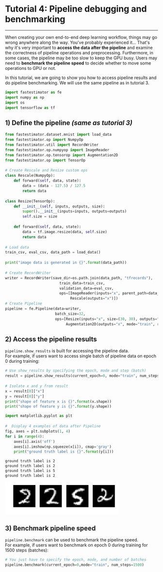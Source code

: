 # Tutorial 4: Pipeline debugging and benchmarking
___
When creating your own end-to-end deep learning workflow, things may go wrong anywhere along the way. You've probably experienced it... That's why it's very important to __access the data after the pipeline__ and examine the correctness of pipeline operations and preprocessing. Furthermore, in some cases, the pipeline may be too slow to keep the GPU busy. Users may need to __benchmark the pipeline speed__ to decide whether to move some operations to GPU or not.

In this tutorial, we are going to show you how to access pipeline results and do pipeline benchmarking. We will use the same pipeline as in tutorial 3.


```python
import fastestimator as fe
import numpy as np
import os
import tensorflow as tf
```

## 1) Define the pipeline *(same as tutorial 3)*


```python
from fastestimator.dataset.mnist import load_data
from fastestimator.op import NumpyOp
from fastestimator.util import RecordWriter
from fastestimator.op.numpyop import ImageReader
from fastestimator.op.tensorop import Augmentation2D
from fastestimator.op import TensorOp

# Create Rescale and Resize custom ops
class Rescale(NumpyOp):
    def forward(self, data, state):
        data = (data - 127.5) / 127.5
        return data

class Resize(TensorOp):
    def __init__(self, inputs, outputs, size):
        super().__init__(inputs=inputs, outputs=outputs)
        self.size = size
    
    def forward(self, data, state):
        data = tf.image.resize(data, self.size)
        return data

# Load data
train_csv, eval_csv, data_path = load_data()

print("image data is generated in {}".format(data_path))

# Create RecordWriter
writer = RecordWriter(save_dir=os.path.join(data_path, "tfrecords"),
                         train_data=train_csv,
                         validation_data=eval_csv,
                         ops=[ImageReader(inputs="x", parent_path=data_path, grey_scale=True), 
                              Rescale(outputs="x")])
# Create Pipeline
pipeline = fe.Pipeline(data=writer,
                       batch_size=32,
                       ops=[Resize(inputs="x", size=(30, 30), outputs="x"),
                            Augmentation2D(outputs="x", mode="train", rotation_range=15)])
```

## 2) Access the pipeline results

`pipeline.show_results` is built for accessing the pipeline data.  
For example, if users want to access single batch of pipeline data on epoch 0 during training:


```python
# Use show_results by specifying the epoch, mode and step (batch)
result = pipeline.show_results(current_epoch=0, mode="train", num_steps=1)

# Isolate x and y from result
x = result[0]["x"]
y = result[0]["y"]
print("shape of feature x is {}".format(x.shape))
print("shape of feature y is {}".format(y.shape))
```


```python
import matplotlib.pyplot as plt

#  Display 4 examples of data after Pipeline
fig, axes = plt.subplots(1, 4)
for i in range(4):
    axes[i].axis('off')
    axes[i].imshow(np.squeeze(x[i]), cmap='gray')
    print("ground truth label is {}".format(y[i]))
```

    ground truth label is 2
    ground truth label is 2
    ground truth label is 5
    ground truth label is 2



![png](assets/tutorial/t04_pipeline_debug_benchmark_files/t04_pipeline_debug_benchmark_6_1.png)


## 3) Benchmark pipeline speed

`pipeline.benchmark` can be used to benchmark the pipeline speed.  
For example, if users want to benchmark on epoch 0 during training for 1500 steps (batches):


```python
# You just have to specify the epoch, mode, and number of batches
pipeline.benchmark(current_epoch=0,mode="train", num_steps=1500)
```
